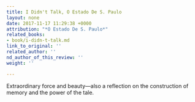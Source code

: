 ```yaml
---
title: I Didn't Talk, O Estado De S. Paulo
layout: none
date: 2017-11-17 11:29:38 +0000
attribution: "*O Estado De S. Paulo*"
related_books:
- book/i-didn-t-talk.md
link_to_original: ''
related_author: ''
nd_author_of_this_review: ''
weight: ''

---
```

Extraordinary force and beauty—also a reflection on the construction of memory and the power of the tale.
